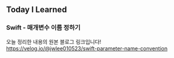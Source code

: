 ## Today I Learned
### Swift - 매개변수 이름 정하기

오늘 정리한 내용의 원본 블로그 링크입니다!  
https://velog.io/@jwlee010523/swift-parameter-name-convention
